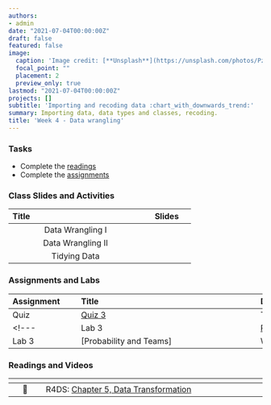 ```yaml
---
authors:
- admin
date: "2021-07-04T00:00:00Z"
draft: false
featured: false
image:
  caption: 'Image credit: [**Unsplash**](https://unsplash.com/photos/Pzxkyb--vT4)'
  focal_point: ""
  placement: 2
  preview_only: true
lastmod: "2021-07-04T00:00:00Z"
projects: []
subtitle: 'Importing and recoding data :chart_with_downwards_trend:'
summary: Importing data, data types and classes, recoding.
title: 'Week 4 - Data wrangling'
---
```


### Tasks

- Complete the [readings](/post/04-week/#readings)
- Complete the [assignments](/post/04-week/#assignments)


### Class Slides and Activities

| <div style="width:250px;text-align:left">Title</div> | <div  style="width:80px;text-align:center">Slides</div> | 
|:---:|:---------------------|
| Data Wrangling I    | [<span style="color: #4b5357;"><i class="fas fa-desktop fa-lg"></i></span>](https://sta198f2021.github.io/website/slides/week-04/w4-l01-wrangling1.html#1)  | 
| Data Wrangling II  | [<span style="color: #4b5357;"><i class="fas fa-desktop fa-lg"></i></span>](https://sta198f2021.github.io/website/slides/week-04/w4-l02-wrangling2.html#1)  | 
| Tidying Data | [<span style="color: #4b5357;"><i class="fas fa-desktop fa-lg"></i></span>](https://sta198f2021.github.io/website/slides/week-04/w4-l03-tidying.html#1)  | 

### Assignments and Labs

| <div style="width:120px;text-align:left">Assignment</div> | <div style="width:340px;text-align:left">Title</div> | <div style="width:200px;text-align:left">Due</div> |
|:---|:---|:---|
| Quiz | [Quiz 3](https://sakai.duke.edu) | Tuesday, 9/14 |
<!---| Lab 3 |[Probability and Teams](https://sta198f2021.github.io/website/slides/week-04/lab-03-prob-teams.html)| Wed., 9/15 | --->
| Lab 3 |[Probability and Teams]| Wed., 9/15 |


### Readings and Videos

| <div style="width:50px"></div>  | <div style="width:420px"></div>  |  <div style="width:200px"></div> |
|:---:|:---|:---:|
| :open_book: | R4DS: [Chapter 5, Data Transformation](https://r4ds.had.co.nz/transform.html)  | **Required** |



